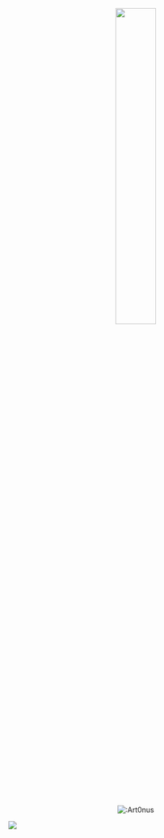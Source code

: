 <!-- <p align=center><img width=90% src="banner.gif"></img></p> -->
<p align=center>
<a href="https://discord.com/users/829022776953798716"><img src="https://discord.c99.nl/widget/theme-1/829022776953798716.png" width=40%></a>
 </p>


<p align="center"><img src="https://count.getloli.com/get/@:Art0nus" alt=":Art0nus" /></p>


![](https://raw.githubusercontent.com/Sutil/Sutil/2b2fad3bf54522bb30c8c170591fc68ff51b69e6/github-contribution-grid-snake2.svg)
